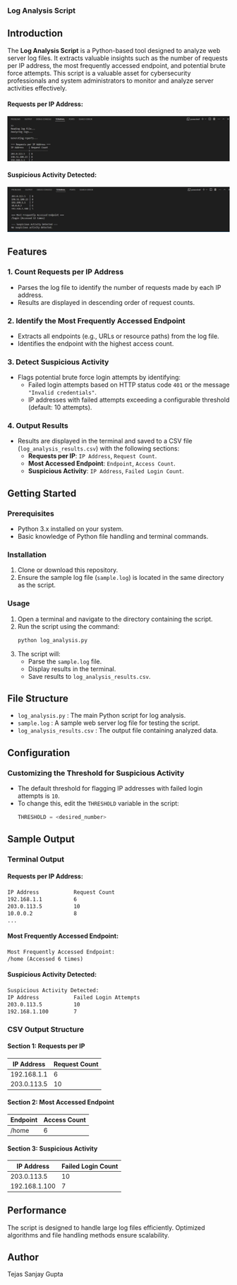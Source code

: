 ### Log Analysis Script


## **Introduction**

The **Log Analysis Script** is a Python-based tool designed to analyze web server log files. It extracts valuable insights such as the number of requests per IP address, the most frequently accessed endpoint, and potential brute force attempts. This script is a valuable asset for cybersecurity professionals and system administrators to monitor and analyze server activities effectively.


#### Requests per IP Address:
![Requests per IP Address](result1.jpg)

#### Suspicious Activity Detected:
![Suspicious Activity Detected](result2.jpg)

## **Features**

### 1. **Count Requests per IP Address**
   - Parses the log file to identify the number of requests made by each IP address.
   - Results are displayed in descending order of request counts.

### 2. **Identify the Most Frequently Accessed Endpoint**
   - Extracts all endpoints (e.g., URLs or resource paths) from the log file.
   - Identifies the endpoint with the highest access count.

### 3. **Detect Suspicious Activity**
   - Flags potential brute force login attempts by identifying:
     - Failed login attempts based on HTTP status code `401` or the message `"Invalid credentials"`.
     - IP addresses with failed attempts exceeding a configurable threshold (default: 10 attempts).

### 4. **Output Results**
   - Results are displayed in the terminal and saved to a CSV file (`log_analysis_results.csv`) with the following sections:
     - **Requests per IP**: `IP Address`, `Request Count`.
     - **Most Accessed Endpoint**: `Endpoint`, `Access Count`.
     - **Suspicious Activity**: `IP Address`, `Failed Login Count`.



## **Getting Started**

### **Prerequisites**
- Python 3.x installed on your system.
- Basic knowledge of Python file handling and terminal commands.

### **Installation**
1. Clone or download this repository.
2. Ensure the sample log file (`sample.log`) is located in the same directory as the script.

### **Usage**
1. Open a terminal and navigate to the directory containing the script.
2. Run the script using the command:
   ```bash
   python log_analysis.py
   ```
3. The script will:
   - Parse the `sample.log` file.
   - Display results in the terminal.
   - Save results to `log_analysis_results.csv`.



## **File Structure**

- `log_analysis.py` : The main Python script for log analysis.
- `sample.log` : A sample web server log file for testing the script.
- `log_analysis_results.csv` : The output file containing analyzed data.



## **Configuration**

### **Customizing the Threshold for Suspicious Activity**
- The default threshold for flagging IP addresses with failed login attempts is `10`.
- To change this, edit the `THRESHOLD` variable in the script:
   ```python
   THRESHOLD = <desired_number>
   ```



## **Sample Output**

### **Terminal Output**

#### Requests per IP Address:
```
IP Address           Request Count
192.168.1.1          6
203.0.113.5          10
10.0.0.2             8
...
```

#### Most Frequently Accessed Endpoint:
```
Most Frequently Accessed Endpoint:
/home (Accessed 6 times)
```

#### Suspicious Activity Detected:
```
Suspicious Activity Detected:
IP Address           Failed Login Attempts
203.0.113.5          10
192.168.1.100        7
```



### **CSV Output Structure**

#### **Section 1: Requests per IP**
| IP Address    | Request Count |
|---------------|---------------|
| 192.168.1.1   | 6             |
| 203.0.113.5   | 10            |

#### **Section 2: Most Accessed Endpoint**
| Endpoint      | Access Count |
|---------------|--------------|
| /home         | 6            |

#### **Section 3: Suspicious Activity**
| IP Address    | Failed Login Count |
|---------------|--------------------|
| 203.0.113.5   | 10                 |
| 192.168.1.100 | 7                  |



## **Performance**
The script is designed to handle large log files efficiently. Optimized algorithms and file handling methods ensure scalability.


## **Author**
Tejas Sanjay Gupta



